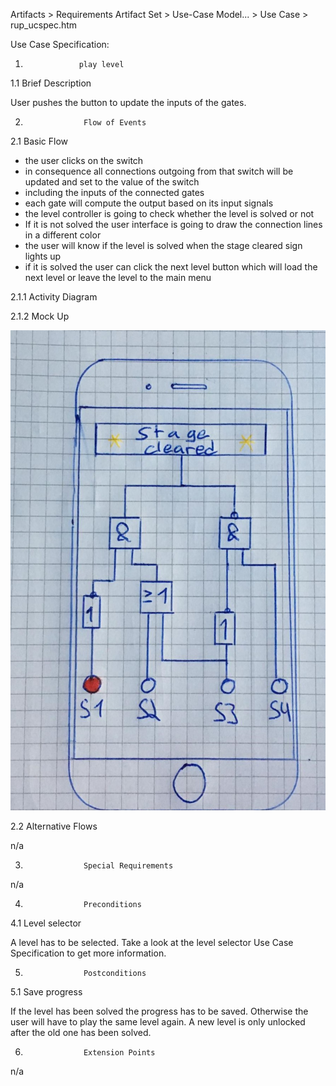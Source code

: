  Artifacts >  Requirements Artifact Set >  Use-Case Model... >  Use Case >  rup_ucspec.htm

<Project LogicGame>

Use Case Specification: <Use-Case play level>


1.                 play level


1.1               Brief Description

User pushes the button to update the inputs of the gates. 

2.                  Flow of Events
2.1               Basic Flow
* the user clicks on the switch
* in consequence all connections outgoing from that switch will be updated and set to the value of the switch
* including the inputs of the connected gates
* each gate will compute the output based on its input signals
* the level controller is going to check whether the level is solved or not
* If it is not solved the user interface is going to draw the connection lines in a different color
* the user will know if the level is solved when the stage cleared sign lights up
* if it is solved the user can click the next level button which will load the next level or leave the level to the main menu

2.1.1 Activity Diagram


2.1.2 Mock Up

![](mock%20up%20play%20level.jpg)

2.2               Alternative Flows

n/a

3.                  Special Requirements

n/a
 

4.                  Preconditions


4.1               Level selector
 
A level has to be selected. 
Take a look at the level selector Use Case Specification to get more information. 

5.                  Postconditions


5.1             Save progress
 
If the level has been solved the progress has to be saved. Otherwise the user will have to play the same level again. A new level is only unlocked after the old one has been solved. 

6.                  Extension Points

n/a
 